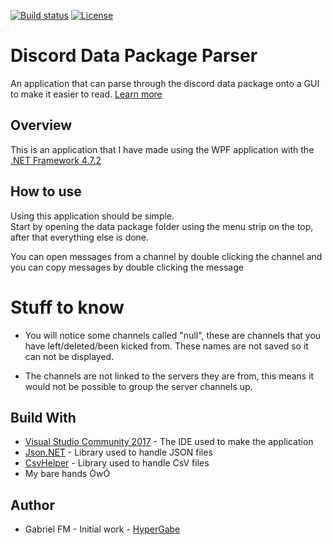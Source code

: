 [![Build status](https://ci.appveyor.com/api/projects/status/p6reklem37iyf0on?svg=true)](https://ci.appveyor.com/project/HyperGabe/discord-data-package-parser)
[![License](https://img.shields.io/badge/license-MIT-blue.svg)](https://github.com/HyperGabe/DiscordBot-SCP-079/blob/master/LICENSE)
# Discord Data Package Parser
An application that can parse through the discord data package onto a GUI to make it easier to read. [Learn more](https://support.discordapp.com/hc/en-us/articles/360004957991-Your-Discord-Data-Package)

## Overview
This is an application that I have made using the WPF application with the [.NET Framework 4.7.2](https://dotnet.microsoft.com/download/dotnet-framework-runtime)

## How to use
Using this application should be simple.  
Start by opening the data package folder using the menu strip on the top, after that everything else is done.  

You can open messages from a channel by double clicking the channel and you can copy messages by double clicking the message

# Stuff to know
* You will notice some channels called "null", these are channels that you have left/deleted/been kicked from. These names are not saved so it can not be displayed.  

* The channels are not linked to the servers they are from, this means it would not be possible to group the server channels up.

## Build With
* [Visual Studio Community 2017](https://visualstudio.microsoft.com/) - The IDE used to make the application
* [Json.NET](https://www.newtonsoft.com/json) - Library used to handle JSON files
* [CsvHelper](https://joshclose.github.io/CsvHelper/) - Library used to handle CsV files
* My bare hands ÒwÓ

## Author
* Gabriel FM - Initial work - [HyperGabe](https://github.com/HyperGabe)
